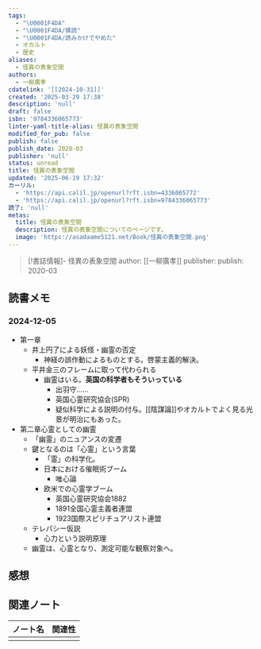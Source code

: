 ```yaml
---
tags:
  - "\U0001F4DA"
  - "\U0001F4DA/積読"
  - "\U0001F4DA/読みかけでやめた"
  - オカルト
  - 歴史
aliases:
  - 怪異の表象空間
authors:
  - 一柳廣孝
cdatelink: '[[2024-10-31]]'
created: '2025-03-29 17:38'
description: 'null'
draft: false
isbn: '9784336065773'
linter-yaml-title-alias: 怪異の表象空間
modified_for_pub: false
publish: false
publish_date: 2020-03
publisher: 'null'
status: unread
title: 怪異の表象空間
updated: '2025-06-19 17:32'
カーリル:
  - 'https://api.calil.jp/openurl?rft.isbn=4336065772'
  - 'https://api.calil.jp/openurl?rft.isbn=9784336065773'
読了: 'null'
metas:
  title: 怪異の表象空間
  description: 怪異の表象空間についてのページです。
  image: 'https://asadaame5121.net/Book/怪異の表象空間.png'
---
```

> [!書誌情報]-
>  怪異の表象空間
>  author: [[一柳廣孝]]
>  publisher: 
>  publish: 2020-03 
　
## 読書メモ
### 2024-12-05
- 第一章
	- 井上円了による妖怪・幽霊の否定
		- 神経の誤作動によるものとする。啓蒙主義的解決。
	- 平井金三のフレームに取って代わられる
		- 幽霊はいる。**英国の科学者もそういっている**
			- 出羽守……
			- 英国心霊研究協会(SPR)
			- 疑似科学による説明の付与。[[陰謀論]]やオカルトでよく見る光景が明治にもあった。
- 第二章心霊としての幽霊
	- 「幽霊」のニュアンスの変遷
	- 鍵となるのは「心霊」という言葉
		- 「霊」の科学化。
		- 日本における催眠術ブーム
			- 唯心論
		- 欧米での心霊学ブーム
			- 英国心霊研究協会1882
			- 1891全国心霊主義者連盟
			- 1923国際スピリチュアリスト連盟
	- テレパシー仮説
		- 心力という説明原理
	- 幽霊は、心霊となり、測定可能な観察対象へ。
## 感想

## 関連ノート
| ノート名 | 関連性 |
| ---- | --- |
|      |     |
